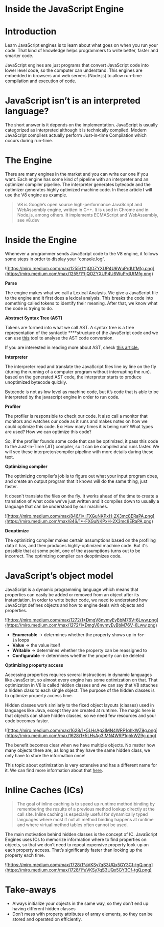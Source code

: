# Inside the JavaScript Engine

# **Introduction**

Learn JavaScript engines is to learn about what goes on when you run your code. That kind of knowledge helps programmers to write better, faster and smarter code.

JavaScript engines are just programs that convert JavaScript code into lower level code, so the computer can understand. This engines are embedded in browsers and web servers (Node.js) to allow run-time compilation and execution of code.

# **JavaScript isn’t is an interpreted language?**

The short answer is it depends on the implementation. JavaScript is usually categorized as interpreted although it is technically compiled. Modern JavaScript compilers actually perform Just-in-time Compilation which occurs during run-time.

# **The Engine**

There are many engines in the market and you can write our one if you want. Each engine has some kind of pipeline with an interpreter and an optimizer compiler pipeline. The interpreter generates bytecode and the optimizer generates highly optimized machine code. In these article I will use the V8 engine as example.

> V8 is Google’s open source high-performance JavaScript and WebAssembly engine, written in C++. It is used in Chrome and in Node.js, among others. It implements ECMAScript and WebAssembly, see v8.dev

# **Inside the Engine**

Whenever a programmer sends JavaScript code to the V8 engine, it follows some steps in order to display your “console.log”.

![https://miro.medium.com/max/1255/1*tjQOZYXUP4U6WuPrdUfMfg.png](https://miro.medium.com/max/1255/1*tjQOZYXUP4U6WuPrdUfMfg.png)

**Parse**

The engine makes what we call a Lexical Analysis. We give a JavaScript file to the engine and it first does a lexical analysis. This breaks the code into something called tokens to identify their meaning. After that, we know what the code is trying to do.

**Abstract Syntax Tree (AST)**

Tokens are formed into what we call AST. A syntax tree is a tree representation of the syntactic \*\*\*\*structure of the JavaScript code and we can use [this](https://astexplorer.net/) tool to analyse the AST code conversion.

If you are interested in reading more about AST, check [this article.](https://medium.com/@jotadeveloper/abstract-syntax-trees-on-javascript-534e33361fc7)

**Interpreter**

The interpreter read and translate the JavaScript files line by line on the fly (during the running of a computer program without interrupting the run). based on the generated AST code, the interpreter starts to produce unoptimized bytecode quickly.

Bytecode is not as low level as machine code, but it’s code that is able to be interpreted by the javascript engine in order to run code.

**Profiler**

The profiler is responsible to check our code. It also call a monitor that monitors and watches our code as it runs and makes notes on how we could optimize this code. Ex: How many times it is being run? What types are used? How we can optimize this code?

So, if the profiler founds some code that can be optimized, it pass this code to the Just-In-Time (JIT) compiler, so it can be compiled and runs faster. We will see these interpreter/compiler pipeline with more details during these text.

**Optimizing compiler**

The optimizing compiler’s job is to figure out what your input program does, and create an output program that it knows will do the same thing, just faster.

It doesn't translate the files on the fly. It works ahead of the time to create a translation of what code we’ve just written and it compiles down to usually a language that can be understood by our machines.

![https://miro.medium.com/max/846/1*-FXGuNKPxH-2X3mc8ERaPA.png](https://miro.medium.com/max/846/1*-FXGuNKPxH-2X3mc8ERaPA.png)

**Deoptimize**

The optimizing compiler makes certain assumptions based on the profiling data it has, and then produces highly-optimized machine code. But it's possible that at some point, one of the assumptions turns out to be incorrect. The optimizing compiler can deoptimizes code.

# **JavaScript’s object model**

JavaScript is a dynamic programming language which means that properties can easily be added or removed from an object after its instantiation. In order to write better code, we need to understand how JavaScript defines objects and how to engine deals with objects and properties.

![https://miro.medium.com/max/1272/1*DmgV8nvmyEyBbM76V-6Lww.png](https://miro.medium.com/max/1272/1*DmgV8nvmyEyBbM76V-6Lww.png)

- **Enumerable** → determines whether the property shows up in `for`-`in` loops
- **Value** → the value itself
- **Writable** → determines whether the property can be reassigned to
- **Configurable** → determines whether the property can be deleted

**Optimizing property access**

Accessing properties requires several instructions in dynamic languages like JavaScript, so almost every engine has some optimization on that. That optimization in V8 is called hidden classes and we can say that V8 attaches a hidden class to each single object. The purpose of the hidden classes is to optimize property access time.

Hidden classes work similarly to the fixed object layouts (classes) used in languages like Java, except they are created at runtime. The magic here is that objects can share hidden classes, so we need few resources and your code becomes faster.

![https://miro.medium.com/max/1628/1*5LHsAg3IMN4WRP1qhkWZ9g.png](https://miro.medium.com/max/1628/1*5LHsAg3IMN4WRP1qhkWZ9g.png)

The benefit becomes clear when we have multiple objects. No matter how many objects there are, as long as they have the same hidden class, we only have to store the information once!

This topic about optimization is very extensive and has a different name for it. We can find more information about that [here](https://richardartoul.github.io/jekyll/update/2015/04/26/hidden-classes.html).

# **Inline Caches (ICs)**

> The goal of inline caching is to speed up runtime method binding by remembering the results of a previous method lookup directly at the call site. Inline caching is especially useful for dynamically typed languages where most if not all method binding happens at runtime and where virtual method tables often cannot be used.

The main motivation behind hidden classes is the concept of IC. JavaScript Engines uses ICs to memorize information where to find properties on objects, so that we don’t need to repeat expensive property look-up on each property access. That’s significantly faster than looking up the property each time.

![https://miro.medium.com/max/1728/1*aVKSy7qS3UQx5GY3Cf-tgQ.png](https://miro.medium.com/max/1728/1*aVKSy7qS3UQx5GY3Cf-tgQ.png)

# **Take-aways**

- Always initialize your objects in the same way, so they don’t end up having different hidden classes
- Don’t mess with property attributes of array elements, so they can be stored and operated on efficiently.
